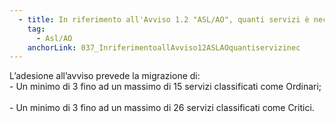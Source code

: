 ```yaml
---
  - title: In riferimento all'Avviso 1.2 "ASL/AO", quanti servizi è necessario migrare?
    tag:
      - Asl/AO
    anchorLink: 037_InriferimentoallAvviso12ASLAOquantiservizinec
---
```


L’adesione all’avviso prevede la migrazione di:<br>- Un minimo di 3 fino ad un massimo di 15 servizi classificati come Ordinari;</br><br>- Un minimo di 3 fino ad un massimo di 26 servizi classificati come Critici.</br>